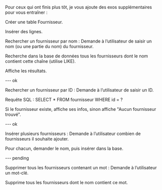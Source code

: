Pour ceux qui ont finis plus tôt, je vous ajoute des exos supplémentaires pour vous entraîner :

Créer une table Fournisseur.

Insérer des lignes.

Rechercher un fournisseur par nom :
Demande à l’utilisateur de saisir un nom (ou une partie du nom) du fournisseur.

Recherche dans la base de données tous les fournisseurs dont le nom contient cette chaîne (utilise LIKE).

Affiche les résultats.

--- ok

Rechercher un fournisseur par ID :
Demande à l’utilisateur de saisir un ID.

Requête SQL : SELECT * FROM fournisseur WHERE id = ?

Si le fournisseur existe, affiche ses infos, sinon affiche "Aucun fournisseur trouvé".

--- ok

Insérer plusieurs fournisseurs :
Demande à l’utilisateur combien de fournisseurs il souhaite ajouter.

Pour chacun, demander le nom, puis insérer dans la base.

--- pending

Supprimer tous les fournisseurs contenant un mot :
Demande à l’utilisateur un mot-clé.

Supprime tous les fournisseurs dont le nom contient ce mot.